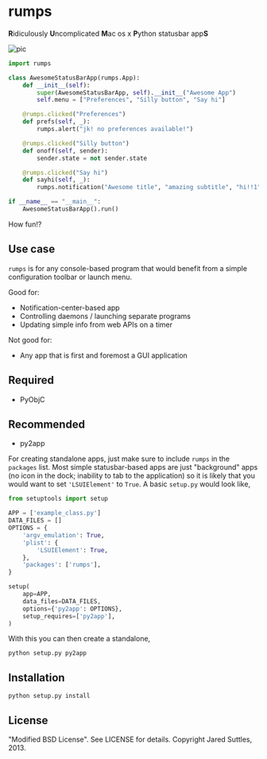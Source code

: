 rumps
=====

**R**idiculously **U**ncomplicated **M**ac os x **P**ython statusbar app**S**

![pic](https://raw.github.com/jaredks/rumps/master/examples/rumps_example.png)

```python
import rumps

class AwesomeStatusBarApp(rumps.App):
    def __init__(self):
        super(AwesomeStatusBarApp, self).__init__("Awesome App")
        self.menu = ["Preferences", "Silly button", "Say hi"]

    @rumps.clicked("Preferences")
    def prefs(self, _):
        rumps.alert("jk! no preferences available!")

    @rumps.clicked("Silly button")
    def onoff(self, sender):
        sender.state = not sender.state

    @rumps.clicked("Say hi")
    def sayhi(self, _):
        rumps.notification("Awesome title", "amazing subtitle", "hi!!1")

if __name__ == "__main__":
    AwesomeStatusBarApp().run()
```

How fun!?


Use case
--------

`rumps` is for any console-based program that would benefit from a simple configuration toolbar or launch menu.

Good for:

* Notification-center-based app
* Controlling daemons / launching separate programs
* Updating simple info from web APIs on a timer

Not good for:

* Any app that is first and foremost a GUI application


Required
--------

* PyObjC


Recommended
-----------

* py2app

For creating standalone apps, just make sure to include `rumps` in the `packages` list. Most simple statusbar-based
apps are just "background" apps (no icon in the dock; inability to tab to the application) so it is likely that you
would want to set `'LSUIElement'` to `True`. A basic `setup.py` would look like,

```python
from setuptools import setup

APP = ['example_class.py']
DATA_FILES = []
OPTIONS = {
    'argv_emulation': True,
    'plist': {
        'LSUIElement': True,
    },
    'packages': ['rumps'],
}

setup(
    app=APP,
    data_files=DATA_FILES,
    options={'py2app': OPTIONS},
    setup_requires=['py2app'],
)
```

With this you can then create a standalone,

    python setup.py py2app


Installation
------------

    python setup.py install


License
-------

"Modified BSD License". See LICENSE for details. Copyright Jared Suttles, 2013.
